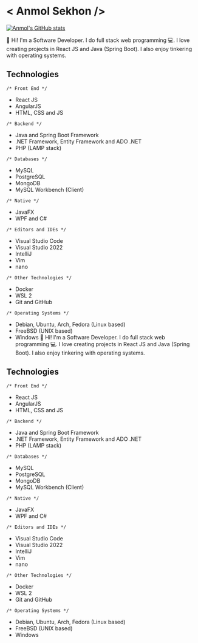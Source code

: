 # < Anmol Sekhon />

[![Anmol's GitHub stats](https://github-readme-stats.vercel.app/api?username=anmolsekhon590)](https://github.com/anuraghazra/github-readme-stats)

👋 Hi! I'm a Software Developer. I do full stack web programming 💻. I love creating projects in React JS  and Java (Spring Boot). I also enjoy tinkering with operating systems.   

## Technologies
```/* Front End */```
- React JS
- AngularJS
- HTML, CSS and JS

```/* Backend */ ```
- Java and Spring Boot Framework
- .NET Framework, Entity Framework and ADO .NET
- PHP (LAMP stack)

```/* Databases */```
- MySQL
- PostgreSQL
- MongoDB
- MySQL Workbench (Client)

```/* Native */```
- JavaFX
- WPF and C#

```/* Editors and IDEs */```
- Visual Studio Code
- Visual Studio 2022
- IntelliJ
- Vim
- nano

```/* Other Technologies */ ```
- Docker
- WSL 2
- Git and GitHub

```/* Operating Systems */```
- Debian, Ubuntu, Arch, Fedora (Linux based)
- FreeBSD (UNIX based)
- Windows
👋 Hi! I'm a Software Developer. I do full stack web programming 💻. I love creating projects in React JS  and Java (Spring Boot). I also enjoy tinkering with operating systems.   

## Technologies
```/* Front End */```
- React JS
- AngularJS
- HTML, CSS and JS

```/* Backend */ ```
- Java and Spring Boot Framework
- .NET Framework, Entity Framework and ADO .NET
- PHP (LAMP stack)

```/* Databases */```
- MySQL
- PostgreSQL
- MongoDB
- MySQL Workbench (Client)

```/* Native */```
- JavaFX
- WPF and C#

```/* Editors and IDEs */```
- Visual Studio Code
- Visual Studio 2022
- IntelliJ
- Vim
- nano

```/* Other Technologies */ ```
- Docker
- WSL 2
- Git and GitHub

```/* Operating Systems */```
- Debian, Ubuntu, Arch, Fedora (Linux based)
- FreeBSD (UNIX based)
- Windows
